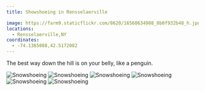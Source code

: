 ```yaml
---
title: Showshoeing in Rensselaerville

image: https://farm9.staticflickr.com/8620/16560634908_0b0f932b48_h.jpg
locations:
  - Rensselaerville,NY
coordinates:
  - -74.1365088,42.5172082
---
```


The best way down the hill is on your belly, like a penguin.

<div class="photos">

<img src="https://farm8.staticflickr.com/7621/16747117062_b4c37bc0c6_h.jpg" class="img-half" alt="Snowshoeing">
<img src="https://farm9.staticflickr.com/8633/16562083779_807a499e79_h.jpg" class="img-half" alt="Snowshoeing">

<img src="https://farm8.staticflickr.com/7281/16128245313_5136e4162b_h.jpg"  alt="Snowshoeing">

<img src="https://farm9.staticflickr.com/8620/16560634908_0b0f932b48_h.jpg" class="img-tall" alt="Snowshoeing">

<img src="https://farm9.staticflickr.com/8664/16125884354_ea0ad7d939_h.jpg" class="img-wide" alt="Snowshoeing">

<img src="https://farm9.staticflickr.com/8605/16540927787_e70ec411d3_h.jpg" alt="Snowshoeing">
</div>
